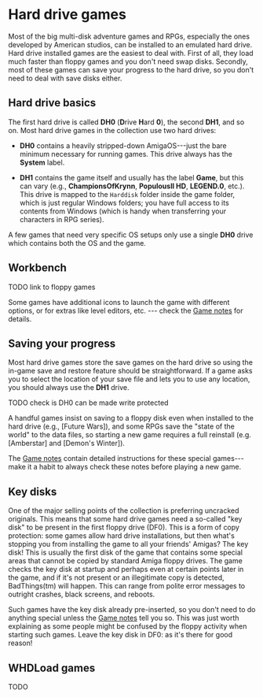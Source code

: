# Hard drive games

Most of the big multi-disk adventure games and RPGs, especially the ones
developed by American studios, can be installed to an emulated hard drive.
Hard drive installed games are the easiest to deal with. First of all, they
load much faster than floppy games and you don't need swap disks. Secondly,
most of these games can save your progress to the hard drive, so you don't
need to deal with save disks either.


## Hard drive basics

The first hard drive is called **DH0** (**D**rive **H**ard **0**), the second
**DH1**, and so on. Most hard drive games in the collection use two hard
drives:

- **DH0** contains a heavily stripped-down AmigaOS---just the bare minimum
  necessary for running games. This drive always has the **System** label.

- **DH1** contains the game itself and usually has the label **Game**, but
  this can vary (e.g., **ChampionsOfKrynn**, **PopulousII HD**, **LEGEND.0**,
  etc.). This drive is mapped to the `Harddisk` folder inside the game folder,
  which is just regular Windows folders; you have full access to its contents
  from Windows (which is handy when transferring your characters in RPG
  series).

A few games that need very specific OS setups only use a single **DH0** drive
which contains both the OS and the game. 


## Workbench

TODO link to floppy games

Some games have additional icons to launch the game with different options, or
for extras like level editors, etc. --- check the [Game
notes](../games/index.md) for details.



## Saving your progress

Most hard drive games store the save games on the hard drive so using the
in-game save and restore feature should be straightforward. If a game asks you
to select the location of your save file and lets you to use any location, you
should always use the **DH1** drive.

TODO check is DH0 can be made write protected

A handful games insist on saving to a floppy disk even when installed to the
hard drive (e.g., [Future Wars]), and some RPGs save the "state of the world"
to the data files, so starting a new game requires a full reinstall (e.g.
[Amberstar] and [Demon's Winter]).

The [Game notes](../games/index.md) contain detailed instructions for these
special games---make it a habit to always check these notes before playing a
new game.


## Key disks

One of the major selling points of the collection is preferring uncracked
originals. This means that some hard drive games need a so-called "key disk"
to be present in the first floppy drive (DF0). This is a form of copy
protection: some games allow hard drive installations, but then what's
stopping you from installing the game to all your friends' Amigas? The key
disk! This is usually the first disk of the game that contains some special
areas that cannot be copied by standard Amiga floppy drives. The game checks
the key disk at startup and perhaps even at certain points later in the game,
and if it's not present or an illegitimate copy is detected,
BadThings(tm) will happen. This can range from polite error messages to
outright crashes, black screens, and reboots.

Such games have the key disk already pre-inserted, so you don't need to do
anything special unless the [Game notes](../games/index.md) tell you so. This
was just worth explaining as some people might be confused by the floppy
activity when starting such games. Leave the key disk in DF0: as it's there
for good reason!


## WHDLoad games

TODO
